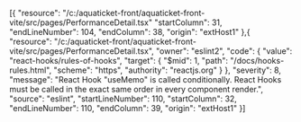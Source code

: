 [{
	"resource": "/c:/aquaticket-front/aquaticket-front-vite/src/pages/PerformanceDetail.tsx"
	"startColumn": 31,
	"endLineNumber": 104,
	"endColumn": 38,
	"origin": "extHost1"
},{
	"resource": "/c:/aquaticket-front/aquaticket-front-vite/src/pages/PerformanceDetail.tsx",
	"owner": "eslint2",
	"code": {
		"value": "react-hooks/rules-of-hooks",
		"target": {
			"$mid": 1,
			"path": "/docs/hooks-rules.html",
			"scheme": "https",
			"authority": "reactjs.org"
		}
	},
	"severity": 8,
	"message": "React Hook \"useMemo\" is called conditionally. React Hooks must be called in the exact same order in every component render.",
	"source": "eslint",
	"startLineNumber": 110,
	"startColumn": 32,
	"endLineNumber": 110,
	"endColumn": 39,
	"origin": "extHost1"
}]